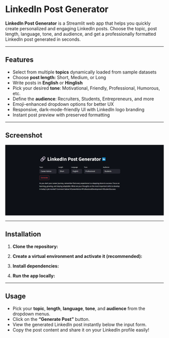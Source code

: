 # LinkedIn Post Generator

**LinkedIn Post Generator** is a Streamlit web app that helps you quickly create personalized and engaging LinkedIn posts. Choose the topic, post length, language, tone, and audience, and get a professionally formatted LinkedIn post generated in seconds.

---

## Features

- Select from multiple **topics** dynamically loaded from sample datasets
- Choose **post length:** Short, Medium, or Long
- Write posts in **English** or **Hinglish**
- Pick your desired **tone**: Motivational, Friendly, Professional, Humorous, etc.
- Define the **audience**: Recruiters, Students, Entrepreneurs, and more
- Emoji-enhanced dropdown options for better UX
- Responsive, dark-mode-friendly UI with LinkedIn logo branding
- Instant post preview with preserved formatting

---

## Screenshot

![LinkedIn Post Generator Screenshot](images/Screenshot.png)

---

## Installation

1. **Clone the repository:**


2. **Create a virtual environment and activate it (recommended):**


3. **Install dependencies:**


4. **Run the app locally:**


---

## Usage

- Pick your **topic**, **length**, **language**, **tone**, and **audience** from the dropdown menus.
- Click on the **“Generate Post”** button.
- View the generated LinkedIn post instantly below the input form.
- Copy the post content and share it on your LinkedIn profile easily!





